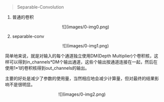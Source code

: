 > Separable-Convolution

1. 普通的卷积

   <center>![](images/0-img0.png)</center>

2. separable-conv

   <center>![](images/0-img1.png)</center>

简单地来说，就是对输入的每个通道独立使用DM(Depth Multiplier)个卷积核，这样可以得到in_channels*DM个输出通道，这些个输出按通道连接在一起，然后在使用1\*1的卷积核得到out_channels的输出。

主要的好处是减少了参数的使用量，当然相应地会减少计算量，但对最终的结果影响不是很明显。

<center>![](images/0-img2.png)</center>